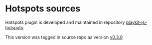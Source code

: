 # Hotspots sources
Hotspots plugin is developed and maintained in repository [playkit-js-hotspots](https://github.com/kaltura/playkit-js-hotspots).

This version was tagged in source repo as version [v0.3.0](https://github.com/kaltura/playkit-js-hotspots/releases/tag/v0.3.0)
